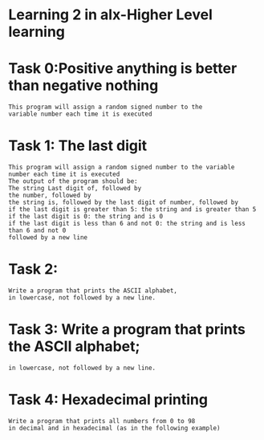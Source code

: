 # Learning 2 in alx-Higher Level learning
# Task 0:Positive anything is better than negative nothing
    This program will assign a random signed number to the
    variable number each time it is executed
# Task 1: The last digit
    This program will assign a random signed number to the variable
    number each time it is executed
    The output of the program should be:
    The string Last digit of, followed by
    the number, followed by
    the string is, followed by the last digit of number, followed by
    if the last digit is greater than 5: the string and is greater than 5
    if the last digit is 0: the string and is 0
    if the last digit is less than 6 and not 0: the string and is less than 6 and not 0
    followed by a new line
# Task 2:
    Write a program that prints the ASCII alphabet,
    in lowercase, not followed by a new line.
# Task 3: Write a program that prints the ASCII alphabet;
    in lowercase, not followed by a new line.
# Task 4: Hexadecimal printing
    Write a program that prints all numbers from 0 to 98
    in decimal and in hexadecimal (as in the following example)